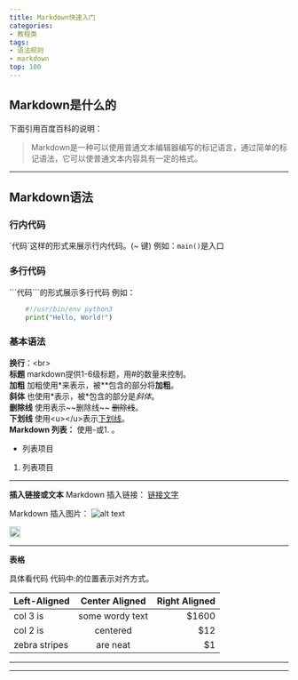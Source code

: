 ```yaml
---
title: Markdown快速入门
categories: 
- 教程类
tags: 
- 语法规则
- markdown
top: 100
---
```

## Markdown是什么的
下面引用百度百科的说明：
> Markdown是一种可以使用普通文本编辑器编写的标记语言，通过简单的标记语法，它可以使普通文本内容具有一定的格式。
---
## Markdown语法
### **行内代码**
\`代码\`这样的形式来展示行内代码。(~ 键)
例如：`main()`是入口
### **多行代码**
\`\`\`代码\`\`\`的形式展示多行代码
例如：
```python
    #!/usr/bin/env python3
    print("Hello, World!")
```

### 基本语法
**换行**：\<br\><br>
**标题**
markdown提供1-6级标题，用#的数量来控制。<br>
**加粗**
加粗使用\*来表示，被\*\*包含的部分将**加粗**。<br>
**斜体**
也使用\*表示，被\*包含的部分是*斜体*。<br>
**删除线** 
使用表示\~~删除线~~
~~删除线~~。<br>
**下划线**
使用\<u>\</u>表示<u>下划线</u>。<br>
**Markdown 列表：**
使用\-或1. 。
- 列表项目
1. 列表项目
---
<!-- more -->
**插入链接或文本**
Markdown 插入链接：
[链接文字](http://chen-xin98.github.io "标题")

Markdown 插入图片：
![alt text](/path/to/img.jpg "Title")

<!-- ![头像](http://i1.fuimg.com/730147/351f69502c756960.jpg  "Title") -->
<img src="http://i1.fuimg.com/730147/351f69502c756960.jpg" width="20px" />

***
**表格**

具体看代码 代码中:的位置表示对齐方式。<br>

| Left-Aligned  | Center Aligned  | Right Aligned |
| :------------ |:---------------:| -----:|
| col 3 is      | some wordy text | $1600 |
| col 2 is      | centered        |   $12 |
| zebra stripes | are neat        |    $1 |
---
***

